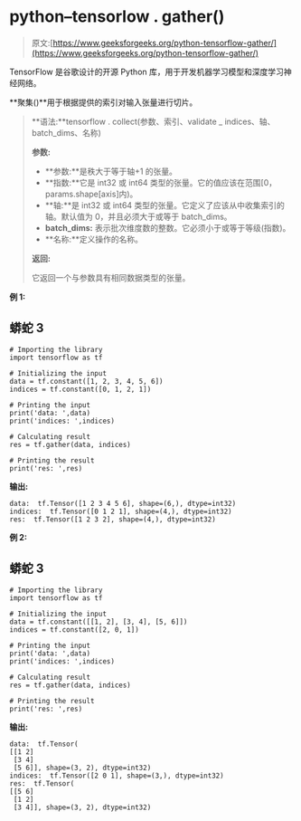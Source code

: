# python–tensorlow . gather()

> 原文:[https://www.geeksforgeeks.org/python-tensorflow-gather/](https://www.geeksforgeeks.org/python-tensorflow-gather/)

TensorFlow 是谷歌设计的开源 Python 库，用于开发机器学习模型和深度学习神经网络。

**聚集()**用于根据提供的索引对输入张量进行切片。

> **语法:**tensorflow . collect(参数、索引、validate _ indices、轴、batch_dims、名称)
> 
> **参数:**
> 
> *   **参数:**是秩大于等于轴+1 的张量。
> *   **指数:**它是 int32 或 int64 类型的张量。它的值应该在范围[0，params.shape[axis]内)。
> *   **轴:**是 int32 或 int64 类型的张量。它定义了应该从中收集索引的轴。默认值为 0，并且必须大于或等于 batch_dims。
> *   **batch_dims:** 表示批次维度数的整数。它必须小于或等于等级(指数)。
> *   **名称:**定义操作的名称。
> 
> **返回:**
> 
> 它返回一个与参数具有相同数据类型的张量。

**例 1:**

## 蟒蛇 3

```
# Importing the library
import tensorflow as tf

# Initializing the input
data = tf.constant([1, 2, 3, 4, 5, 6])
indices = tf.constant([0, 1, 2, 1])

# Printing the input
print('data: ',data)
print('indices: ',indices)

# Calculating result
res = tf.gather(data, indices)

# Printing the result
print('res: ',res)
```

**输出:**

```
data:  tf.Tensor([1 2 3 4 5 6], shape=(6,), dtype=int32)
indices:  tf.Tensor([0 1 2 1], shape=(4,), dtype=int32)
res:  tf.Tensor([1 2 3 2], shape=(4,), dtype=int32)

```

**例 2:**

## 蟒蛇 3

```
# Importing the library
import tensorflow as tf

# Initializing the input
data = tf.constant([[1, 2], [3, 4], [5, 6]])
indices = tf.constant([2, 0, 1])

# Printing the input
print('data: ',data)
print('indices: ',indices)

# Calculating result
res = tf.gather(data, indices)

# Printing the result
print('res: ',res)
```

**输出:**

```
data:  tf.Tensor(
[[1 2]
 [3 4]
 [5 6]], shape=(3, 2), dtype=int32)
indices:  tf.Tensor([2 0 1], shape=(3,), dtype=int32)
res:  tf.Tensor(
[[5 6]
 [1 2]
 [3 4]], shape=(3, 2), dtype=int32)

```